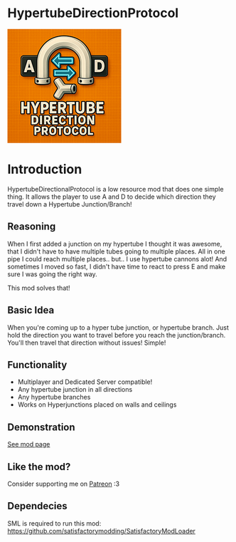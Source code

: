 # HypertubeDirectionProtocol
![Icon](https://github.com/ApolloVulpez/HypertubeDirectionProtocol/blob/main/ico/Logo/256.png?raw=true)


# Introduction

HypertubeDirectionalProtocol is a low resource mod that does one simple thing. 
It allows the player to use A and D to decide which direction they travel down a Hypertube Junction/Branch! 

## Reasoning

When I first added a junction on my hypertube I thought it was awesome, that I didn't have to have multiple tubes going to multiple places. All in one pipe I could reach multiple places.. but.. I use hypertube cannons alot! And sometimes I moved so fast, I didn't have time to react to press E and make sure I was going the right way. 

This mod solves that! 

## Basic Idea

When you're coming up to a hyper tube junction, or hypertube branch. Just hold the direction you want to travel before you reach the junction/branch. You'll then travel that direction without issues! Simple!

## Functionality
 - Multiplayer and Dedicated Server compatible!
 - Any hypertube junction in all directions
 - Any hypertube branches
 - Works on Hyperjunctions placed on walls and ceilings


## Demonstration


[See mod page](https://ficsit.app/mod/HypertubeDirectionProtocol)


## Like the mod?
Consider supporting me on [Patreon](https://patreon.com/ApolloVulpez) :3

## Dependecies
SML is required to run this mod: 
https://github.com/satisfactorymodding/SatisfactoryModLoader
